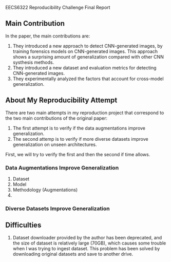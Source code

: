 EECS6322 Reproducibility Challenge Final Report

## Main Contribution

In the paper, the main contributions are:

1.  They introduced a new approach to detect CNN-generated images, by training forensics models on CNN-generated images. This approach shows a surprising amount of generalization compared with other CNN systhesis methods. 
2. They introduced a new dataset and evaluation metrics for detecting CNN-generated images.
3. They experimentally analyzed the factors that account for cross-model generalization.





## About My Reproducibility Attempt

There are two main attempts in my reproduction project that correspond to the two main contributions of the original paper:

1. The first attempt is to verify if the data augmentations improve generalization.
2. The second attemp is to verify if more diverse datasets improve generalization on unseen architectures.

First, we will try to verify the first and then the second if time allows.

### Data Augmentations Improve Generalization

1. Dataset
2. Model
3. Methodology (Augmentations)
4. 











### Diverse Datasets Improve Generalization





## Difficulties

1. Dataset downloader provided by the author has been deprecated, and the size of dataset is relatively large (70GB), which causes some trouble when I was trying to ingest dataset. This problem has been solved by downloading original datasets and save to another drive. 